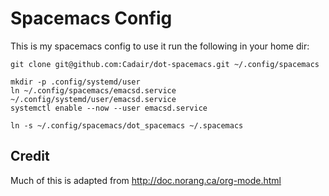 # Spacemacs Config

This is my spacemacs config to use it run the following in your home dir:

    git clone git@github.com:Cadair/dot-spacemacs.git ~/.config/spacemacs
    
    mkdir -p .config/systemd/user
    ln ~/.config/spacemacs/emacsd.service ~/.config/systemd/user/emacsd.service
    systemctl enable --now --user emacsd.service
    
    ln -s ~/.config/spacemacs/dot_spacemacs ~/.spacemacs

## Credit

Much of this is adapted from http://doc.norang.ca/org-mode.html
